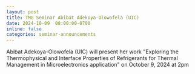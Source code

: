 ```yaml
---
layout: post
title: TMG Seminar Abibat Adekoya-Olowofela (UIC)
date: 2024-10-09  08:00:00-0700
inline: false
categories: seminar-announcements
---
```



Abibat Adekoya-Olowofela (UIC) will present her work  "Exploring the Thermophysical and Interface Properties of Refrigerants for Thermal Management in Microelectronics application" on October 9, 2024 at 2pm 
